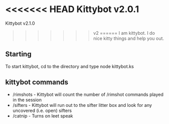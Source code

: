 <<<<<<< HEAD
Kittybot v2.0.1
=======
Kittybot v2.1.0
>>>>>>> v2
======
I am kittybot.  I do nice kitty things and help you out.

Starting
------------------
To start kittybot, cd to the directory and type node kittybot.ks

kittybot commands
------------------

* /rimshots - Kittybot will count the number of /rimshot commands played in the session
* /sifters - Kittybot will run out to the sifter litter box and look for any uncovered (i.e. open) sifters
* /catnip - Turns on leet speak

